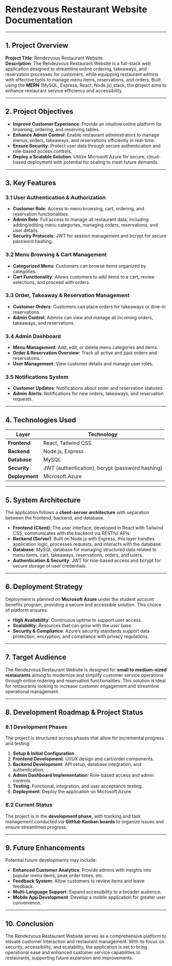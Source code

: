 # **Rendezvous Restaurant Website Documentation**

---

## **1. Project Overview**

**Project Title**: Rendezvous Restaurant Website  
**Description**: The Rendezvous Restaurant Website is a full-stack web application designed to streamline online ordering, takeaways, and reservation processes for customers, while equipping restaurant admins with effective tools to manage menu items, reservations, and orders. Built using the **MERN** (MySQL, Express, React, Node.js) stack, the project aims to enhance restaurant service efficiency and accessibility.

---

## **2. Project Objectives**

- **Improve Customer Experience**: Provide an intuitive online platform for browsing, ordering, and reserving tables.
- **Enhance Admin Control**: Enable restaurant administrators to manage menus, orders, takeaways, and reservations efficiently in real-time.
- **Ensure Security**: Protect user data through secure authentication and role-based access controls.
- **Deploy a Scalable Solution**: Utilize Microsoft Azure for secure, cloud-based deployment with potential for scaling to meet future demands.

---

## **3. Key Features**

### **3.1 User Authentication & Authorization**
   - **Customer Role**: Access to menu browsing, cart, ordering, and reservation functionalities.
   - **Admin Role**: Full access to manage all restaurant data, including adding/editing menu categories, managing orders, reservations, and user details.
   - **Security Protocols**: JWT for session management and bcrypt for secure password hashing.

### **3.2 Menu Browsing & Cart Management**
   - **Categorized Menu**: Customers can browse items organized by categories.
   - **Cart Functionality**: Allows customers to add items to a cart, review selections, and proceed with orders.

### **3.3 Order, Takeaway & Reservation Management**
   - **Customer Orders**: Customers can place orders for takeaways or dine-in reservations.
   - **Admin Control**: Admins can view and manage all incoming orders, takeaways, and reservations.

### **3.4 Admin Dashboard**
   - **Menu Management**: Add, edit, or delete menu categories and items.
   - **Order & Reservation Overview**: Track all active and past orders and reservations.
   - **User Management**: View customer details and manage user roles.

### **3.5 Notifications System**
   - **Customer Updates**: Notifications about order and reservation statuses.
   - **Admin Alerts**: Notifications for new orders, takeaways, and reservation requests.

---

## **4. Technologies Used**

| **Layer**       | **Technology**                |
|-----------------|-------------------------------|
| **Frontend**    | React, Tailwind CSS           |
| **Backend**     | Node.js, Express              |
| **Database**    | MySQL                         |
| **Security**    | JWT (authentication), bcrypt (password hashing) |
| **Deployment**  | Microsoft Azure               |

---

## **5. System Architecture**

The application follows a **client-server architecture** with separation between the frontend, backend, and database.

- **Frontend (Client)**: The user interface, developed in React with Tailwind CSS, communicates with the backend via RESTful APIs.
- **Backend (Server)**: Built on Node.js with Express, this layer handles application logic, processes requests, and interacts with the database.
- **Database**: MySQL database for managing structured data related to menu items, cart, takeaways, reservations, orders, and users.
- **Authentication & Security**: JWT for role-based access and bcrypt for secure storage of user credentials.

---

## **6. Deployment Strategy**

Deployment is planned on **Microsoft Azure** under the student account benefits program, providing a secure and accessible solution. This choice of platform ensures:
   - **High Availability**: Continuous uptime to support user access.
   - **Scalability**: Resources that can grow with the user base.
   - **Security & Compliance**: Azure’s security standards support data protection, encryption, and compliance with privacy regulations.

---

## **7. Target Audience**

The Rendezvous Restaurant Website is designed for **small to medium-sized restaurants** aiming to modernize and simplify customer service operations through online ordering and reservation functionalities. This solution is ideal for restaurants looking to increase customer engagement and streamline operational management.

---

## **8. Development Roadmap & Project Status**

### **8.1 Development Phases**
The project is structured across phases that allow for incremental progress and testing:

1. **Setup & Initial Configuration**  
2. **Frontend Development**: UI/UX design and cart/order components.
3. **Backend Development**: API setup, database integration, and authentication.
4. **Admin Dashboard Implementation**: Role-based access and admin controls.
5. **Testing**: Functional, integration, and user acceptance testing.
6. **Deployment**: Deploy the application on Microsoft Azure.

### **8.2 Current Status**
The project is in the **development phase**, with tracking and task management conducted via **GitHub Kanban boards** to organize issues and ensure streamlined progress.

---

## **9. Future Enhancements**

Potential future developments may include:
   - **Enhanced Customer Analytics**: Provide admins with insights into popular menu items, peak order times, etc.
   - **Feedback System**: Allow customers to review items and leave feedback.
   - **Multi-Language Support**: Expand accessibility to a broader audience.
   - **Mobile App Development**: Develop a mobile application for greater user convenience.

---

## **10. Conclusion**

The Rendezvous Restaurant Website serves as a comprehensive platform to elevate customer interaction and restaurant management. With its focus on security, accessibility, and scalability, the application is set to bring operational ease and enhanced customer service capabilities to restaurants, supporting future expansion and improvements.